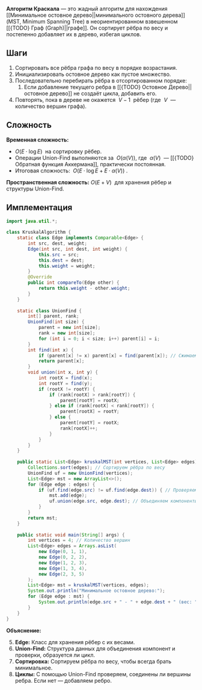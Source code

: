 **Алгоритм Краскала** — это жадный алгоритм для нахождения [[Минимальное остовное дерево||минимального остовного дерева]] (MST, Minimum Spanning Tree) в неориентированном взвешенном [[{TODO} Граф (Graph)||графе]]. Он сортирует рёбра по весу и постепенно добавляет их в дерево, избегая циклов.


## Шаги

1. Сортировать все рёбра графа по весу в порядке возрастания.
2. Инициализировать остовное дерево как пустое множество.
3. Последовательно перебирать рёбра в отсортированном порядке:
	1. Если добавление текущего ребра в [[{TODO} Остовное Дерево||остовное дерево]] не создаёт цикла, добавить его.
4. Повторять, пока в дереве не окажется  $V-1$  рёбер (где  $V$  — количество вершин графа).


## Сложность

**Временная сложность:**

- $O(E \cdot \log E)$  на сортировку рёбер.
- Операции Union-Find выполняются за  $O(\alpha(V))$, где  $\alpha(V)$  — [[{TODO} Обратная функция Аккермана]], практически постоянная.
- Итоговая сложность:  $O(E \cdot \log E + E \cdot \alpha(V))$ .

**Пространственная сложность:**
$O(E + V)$  для хранения рёбер и структуры Union-Find.


## Имплементация

``` java
import java.util.*;

class KruskalAlgorithm {
    static class Edge implements Comparable<Edge> {
        int src, dest, weight;
        Edge(int src, int dest, int weight) {
            this.src = src;
            this.dest = dest;
            this.weight = weight;
        }
        @Override
        public int compareTo(Edge other) {
            return this.weight - other.weight;
        }
    }
	
    static class UnionFind {
        int[] parent, rank;
        UnionFind(int size) {
            parent = new int[size];
            rank = new int[size];
            for (int i = 0; i < size; i++) parent[i] = i;
        }
        int find(int x) {
            if (parent[x] != x) parent[x] = find(parent[x]); // Сжимаем пути
            return parent[x];
        }
        void union(int x, int y) {
            int rootX = find(x);
            int rootY = find(y);
            if (rootX != rootY) {
                if (rank[rootX] > rank[rootY]) {
                    parent[rootY] = rootX;
                } else if (rank[rootX] < rank[rootY]) {
                    parent[rootX] = rootY;
                } else {
                    parent[rootY] = rootX;
                    rank[rootX]++;
                }
            }
        }
    }
	
    public static List<Edge> kruskalMST(int vertices, List<Edge> edges) {
        Collections.sort(edges); // Сортируем рёбра по весу
        UnionFind uf = new UnionFind(vertices);
        List<Edge> mst = new ArrayList<>();
        for (Edge edge : edges) {
            if (uf.find(edge.src) != uf.find(edge.dest)) { // Проверяем цикл
                mst.add(edge);
                uf.union(edge.src, edge.dest); // Объединяем компоненты
            }
        }
        return mst;
    }
	
    public static void main(String[] args) {
        int vertices = 4; // Количество вершин
        List<Edge> edges = Arrays.asList(
            new Edge(0, 1, 1),
            new Edge(0, 2, 2),
            new Edge(1, 2, 3),
            new Edge(1, 3, 4),
            new Edge(2, 3, 5)
        );
        List<Edge> mst = kruskalMST(vertices, edges);
        System.out.println("Минимальное остовное дерево:");
        for (Edge edge : mst) {
            System.out.println(edge.src + " - " + edge.dest + " (вес: " + edge.weight + ")");
        }
    }
}
```

**Объяснение:**

5. **Edge:** Класс для хранения рёбер с их весами.
6. **Union-Find:** Структура данных для объединения компонент и проверки, образуется ли цикл.
7. **Сортировка:** Сортируем рёбра по весу, чтобы всегда брать минимальное.
8. **Циклы:** С помощью Union-Find проверяем, соединены ли вершины ребра. Если нет — добавляем ребро.

